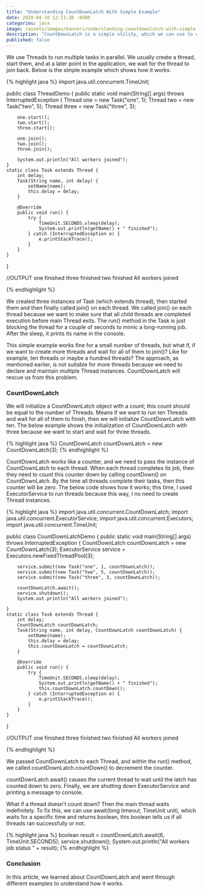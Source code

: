 ```yaml
---
title: "Understanding CountDownLatch With Simple Example"
date: 2020-04-10 12:11:10 -0500
categories: java
image: /assets/images/banners/understanding-countdownlatch-with-simple-example.png
description: "CountDownLatch is a simple utility, which we can use to wait for multiple threads to complete their job, till then CountDownLatch will block the thread. In this article, we will compare two examples, one without and the other with CountDownLatch. This comparison will help in understanding how CountDownLatch will work."
published: false
---
```


We use Threads to run multiple tasks in parallel. We usually create a thread, start them, and at a later point in the application, we wait for the thread to join back. Below is the simple example which shows how it works.

{% highlight java %}
import java.util.concurrent.TimeUnit;

public class ThreadDemo {
    public static void main(String[] args) throws InterruptedException {
        Thread one = new Task("one", 1);
        Thread two = new Task("two", 5);
        Thread three = new Task("three", 3);

        one.start();
        two.start();
        three.start();

        one.join();
        two.join();
        three.join();

        System.out.println("All workers joined");
    }
    static class Task extends Thread {
        int delay;
        Task(String name, int delay) {
            setName(name);
            this.delay = delay;
        }

        @Override
        public void run() {
            try {
                TimeUnit.SECONDS.sleep(delay);
                System.out.println(getName() + " finished");
            } catch (InterruptedException e) {
                e.printStackTrace();
            }
        }
    }
}

//OUTPUT
one finished
three finished
two finished
All workers joined

{% endhighlight %}

We created three instances of Task (which extends thread), then started them and then finally called join() on each thread. We called join() on each thread because we want to make sure that all child threads are completed execution before main Thread exits. The run() method in the Task is just blocking the thread for a couple of seconds to mimic a long-running job. After the sleep, it prints its name in the console.

This simple example works fine for a small number of threads, but what if, if we want to create more threads and wait for all of them to join()? Like for example, ten threads or maybe a hundred threads? The approach, as mentioned earlier, is not suitable for more threads because we need to declare and maintain multiple Thread instances. CountDownLatch will rescue us from this problem.

### CountDownLatch

We will initialize a CountDownLatch object with a count; this count should be equal to the number of Threads. Means if we want to run ten Threads and wait for all of them to finish, then we will initialize CountDownLatch with ten. The below example shows the initialization of CountDownLatch with three because we want to start and wait for three threads.


{% highlight java %}
CountDownLatch countDownLatch = new CountDownLatch(3);
{% endhighlight %}

CountDownLatch works like a counter, and we need to pass the instance of CountDownLatch to each thread. When each thread completes its job, then they need to count this counter down by calling countDown() on CountDownLatch. By the time all threads complete their tasks, then this counter will be zero. The below code shows how it works; this time, I used ExecutorService to run threads because this way, I no need to create Thread instances.

{% highlight java %}
import java.util.concurrent.CountDownLatch;
import java.util.concurrent.ExecutorService;
import java.util.concurrent.Executors;
import java.util.concurrent.TimeUnit;

public class CountDownLatchDemo {
    public static void main(String[] args) throws InterruptedException {
        CountDownLatch countDownLatch = new CountDownLatch(3);
        ExecutorService service = Executors.newFixedThreadPool(3);

        service.submit(new Task("one", 1, countDownLatch));
        service.submit(new Task("two", 5, countDownLatch));
        service.submit(new Task("three", 3, countDownLatch));

        countDownLatch.await();
        service.shutdown();
        System.out.println("All workers joined");

    }
    static class Task extends Thread {
        int delay;
        CountDownLatch countDownLatch;
        Task(String name, int delay, CountDownLatch countDownLatch) {
            setName(name);
            this.delay = delay;
            this.countDownLatch = countDownLatch;
        }

        @Override
        public void run() {
            try {
                TimeUnit.SECONDS.sleep(delay);
                System.out.println(getName() + " finished");
                this.countDownLatch.countDown();
            } catch (InterruptedException e) {
                e.printStackTrace();
            }
        }
    }
}

//OUTPUT
one finished
three finished
two finished
All workers joined

{% endhighlight %}

We passed CountDownLatch to each Thread, and within the run() method, we called countDownLatch.countDown() to decrement the counter.

countDownLatch.await() causes the current thread to wait until the latch has counted down to zero. Finally, we are shutting down ExecutorService and printing a message to console.

What if a thread doesn't count down? Then the main thread waits indefinitely. To fix this, we can use await(long timeout, TimeUnit unit), which waits for a specific time and returns boolean, this boolean tells us if all threads ran successfully or not.

{% highlight java %}
boolean result = countDownLatch.await(6, TimeUnit.SECONDS);
service.shutdown();
System.out.println("All workers job status " + result);
{% endhighlight %}

### Conclusion

In this article, we learned about CountDownLatch and went through different examples to understand how it works.
